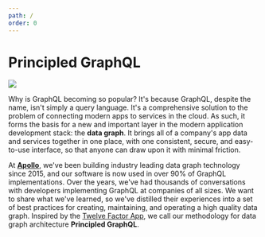 ```yaml
---
path: /
order: 0
---
```


# Principled GraphQL

<div class="float">
  <img src="../images/overview.png">
</div>

Why is GraphQL becoming so popular? It's because GraphQL, despite the name, isn't simply a query language. It's a comprehensive solution to the problem of connecting modern apps to services in the cloud. As such, it forms the basis for a new and important layer in the modern application development stack: the **data graph**. It brings all of a company's app data and services together in one place, with one consistent, secure, and easy-to-use interface, so that anyone can draw upon it with minimal friction.

At [**Apollo**](https://apollographql.com), we've been building industry leading data graph technology since 2015, and our software is now used in over 90% of GraphQL implementations. Over the years, we've had thousands of conversations with developers implementing GraphQL at companies of all sizes. We want to share what we've learned, so we've distilled their experiences into a set of best practices for creating, maintaining, and operating a high quality data graph. Inspired by the [Twelve Factor App](https://12factor.net), we call our methodology for data graph architecture **Principled GraphQL**.
